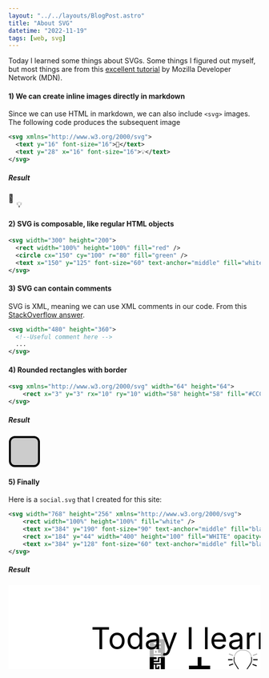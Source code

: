 ```yaml
---
layout: "../../layouts/BlogPost.astro"
title: "About SVG"
datetime: "2022-11-19"
tags: [web, svg]
---
```


Today I learned some things about SVGs. Some things I figured out myself, but most things are from this [excellent tutorial](https://developer.mozilla.org/en-US/docs/Web/SVG/Tutorial/Getting_Started) by Mozilla Developer Network (MDN).

#### 1) We can create inline images directly in markdown

Since we can use HTML in markdown, we can also include `<svg>` images. The following code produces the subsequent image

```xml
<svg xmlns="http://www.w3.org/2000/svg">
  <text y="16" font-size="16">🤔</text>
  <text y="28" x="16" font-size="16">💡</text>
</svg>
```
##### Result 
<svg xmlns="http://www.w3.org/2000/svg" width="32" height="32">
  <text y="16" font-size="16">🤔</text>
  <text y="28" x="16" font-size="16">💡</text>
</svg>

#### 2) SVG is composable, like regular HTML objects

```xml
<svg width="300" height="200">
  <rect width="100%" height="100%" fill="red" />
  <circle cx="150" cy="100" r="80" fill="green" />
  <text x="150" y="125" font-size="60" text-anchor="middle" fill="white">SVG</text>
</svg>
```

#### 3) SVG can contain comments
SVG is XML, meaning we can use XML comments in our code. From this [StackOverflow answer](https://stackoverflow.com/a/5308458). 
```xml
<svg width="480" height="360">
  <!--Useful comment here -->
  ...
</svg>
```

#### 4) Rounded rectangles with border



```xml
<svg xmlns="http://www.w3.org/2000/svg" width="64" height="64">
    <rect x="3" y="3" rx="10" ry="10" width="58" height="58" fill="#CCC" stroke="black" stroke-width="4"/>
</svg>
```
##### Result
<svg xmlns="http://www.w3.org/2000/svg" width="64" height="64">
  <rect x="3" y="3" rx="10" ry="10" width="58" height="58" fill="#CCC" stroke="black" stroke-width="4"/>
</svg>



#### 5) Finally
Here is a `social.svg` that I created for this site:

```xml
<svg width="768" height="256" xmlns="http://www.w3.org/2000/svg">
    <rect width="100%" height="100%" fill="white" />
    <text x="384" y="190" font-size="90" text-anchor="middle" fill="black">🤔 + 💡</text>
    <rect x="184" y="44" width="400" height="100" fill="WHITE" opacity="0.7" />
    <text x="384" y="128" font-size="60" text-anchor="middle" fill="black">Today I learned</text>
</svg>
```
##### Result
<svg width="768" height="256" xmlns="http://www.w3.org/2000/svg">
    <rect width="100%" height="100%" fill="white" />
    <text x="384" y="190" font-size="90" text-anchor="middle" fill="black">🤔 + 💡</text>
    <rect x="184" y="44" width="400" height="100" fill="WHITE" opacity="0.7" />
    <text x="384" y="128" font-size="60" text-anchor="middle" fill="black">Today I learned</text>
</svg>

